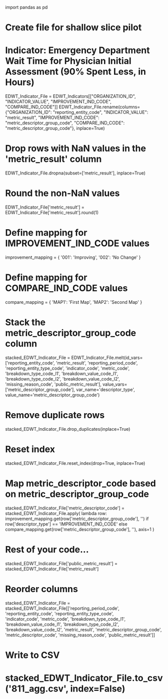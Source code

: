 import pandas as pd

# Create file for shallow slice pilot
# Indicator: Emergency Department Wait Time for Physician Initial Assessment (90% Spent Less, in Hours)
EDWT_Indicator_File = EDWT_Indicators[["ORGANIZATION_ID",  "INDICATOR_VALUE", "IMPROVEMENT_IND_CODE", "COMPARE_IND_CODE"]]
EDWT_Indicator_File.rename(columns={"ORGANIZATION_ID": "reporting_entity_code", "INDICATOR_VALUE": "metric_result", "IMPROVEMENT_IND_CODE": "metric_descriptor_group_code", "COMPARE_IND_CODE": "metric_descriptor_group_code"}, inplace=True)

# Drop rows with NaN values in the 'metric_result' column
EDWT_Indicator_File.dropna(subset=['metric_result'], inplace=True)

# Round the non-NaN values
EDWT_Indicator_File['metric_result'] = EDWT_Indicator_File['metric_result'].round(1)

# Define mapping for IMPROVEMENT_IND_CODE values
improvement_mapping = {
    '001': 'Improving',
    '002': 'No Change'
}

# Define mapping for COMPARE_IND_CODE values
compare_mapping = {
    'MAP1': 'First Map',
    'MAP2': 'Second Map'
}

# Stack the metric_descriptor_group_code column
stacked_EDWT_Indicator_File = EDWT_Indicator_File.melt(id_vars=['reporting_entity_code', 'metric_result', 'reporting_period_code', 'reporting_entity_type_code', 'indicator_code', 'metric_code', 'breakdown_type_code_l1', 'breakdown_value_code_l1', 'breakdown_type_code_l2', 'breakdown_value_code_l2', 'missing_reason_code', 'public_metric_result'],
                                                       value_vars=['metric_descriptor_group_code'],
                                                       var_name='descriptor_type', value_name='metric_descriptor_group_code')

# Remove duplicate rows
stacked_EDWT_Indicator_File.drop_duplicates(inplace=True)

# Reset index
stacked_EDWT_Indicator_File.reset_index(drop=True, inplace=True)

# Map metric_descriptor_code based on metric_descriptor_group_code
stacked_EDWT_Indicator_File['metric_descriptor_code'] = stacked_EDWT_Indicator_File.apply(
    lambda row: improvement_mapping.get(row['metric_descriptor_group_code'], '') if row['descriptor_type'] == 'IMPROVEMENT_IND_CODE' else compare_mapping.get(row['metric_descriptor_group_code'], ''),
    axis=1
)

# Rest of your code...
stacked_EDWT_Indicator_File['public_metric_result'] = stacked_EDWT_Indicator_File['metric_result']

# Reorder columns
stacked_EDWT_Indicator_File = stacked_EDWT_Indicator_File[['reporting_period_code', 'reporting_entity_code', 'reporting_entity_type_code', \
                    'indicator_code', 'metric_code', 'breakdown_type_code_l1', 'breakdown_value_code_l1', 'breakdown_type_code_l2', \
                   'breakdown_value_code_l2', 'metric_result', 'metric_descriptor_group_code', \
                   'metric_descriptor_code', 'missing_reason_code', 'public_metric_result']]

# Write to CSV
# stacked_EDWT_Indicator_File.to_csv('811_agg.csv', index=False)
